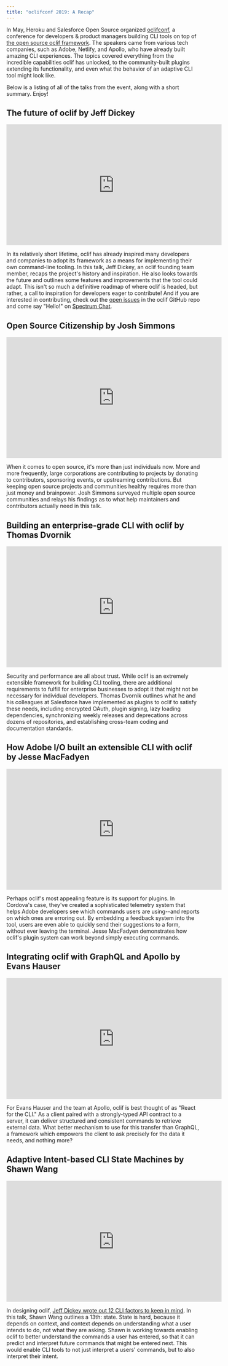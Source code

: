 ```yaml
---
title: "oclifconf 2019: A Recap"
---
```


In May, Heroku and Salesforce Open Source organized [oclifconf](https://oclif.io/conf), a conference for developers & product managers building CLI tools on top of [the open source oclif framework](https://github.com/oclif/oclif). The speakers came from various tech companies, such as Adobe, Netlify, and Apollo, who have already built amazing CLI experiences. The topics covered everything from the incredible capabilities oclif has unlocked, to the community-built plugins extending its functionality, and even what the behavior of an adaptive CLI tool might look like.

Below is a listing of all of the talks from the event, along with a short summary. Enjoy!

## The future of oclif by Jeff Dickey

<iframe width="560" height="315" src="https://www.youtube-nocookie.com/embed/1TKh2YBxRMY" frameborder="0" allow="accelerometer; autoplay; encrypted-media; gyroscope; picture-in-picture" allowFullScreen></iframe>

In its relatively short lifetime, oclif has already inspired many developers and companies to adopt its framework as a means for implementing their own command-line tooling. In this talk, Jeff Dickey, an oclif founding team member, recaps the project's history and inspiration. He also looks towards the future and outlines some features and improvements that the tool could adapt. This isn't so much a definitive roadmap of where oclif is headed, but rather, a call to inspiration for developers eager to contribute! And if you are interested in contributing, check out the [open issues](https://github.com/oclif/oclif/issues) in the oclif GitHub repo and come say "Hello!" on [Spectrum Chat](https://spectrum.chat/oclif).

## Open Source Citizenship by Josh Simmons

<iframe width="560" height="315" src="https://www.youtube-nocookie.com/embed/54hhR5DoV6g" frameborder="0" allow="accelerometer; autoplay; encrypted-media; gyroscope; picture-in-picture" allowFullScreen></iframe>

When it comes to open source, it's more than just individuals now. More and more frequently, large corporations are contributing to projects by donating to contributors, sponsoring events, or upstreaming contributions. But keeping open source projects and communities healthy requires more than just money and brainpower. Josh Simmons surveyed multiple open source communities and relays his findings as to what help maintainers and contributors actually need in this talk.

## Building an enterprise-grade CLI with oclif by Thomas Dvornik

<iframe width="560" height="315" src="https://www.youtube-nocookie.com/embed/v4saIi5zoy8" frameborder="0" allow="accelerometer; autoplay; encrypted-media; gyroscope; picture-in-picture" allowFullScreen></iframe>

Security and performance are all about trust. While oclif is an extremely extensible framework for building CLI tooling, there are additional requirements to fulfill for enterprise businesses to adopt it that might not be necessary for individual developers. Thomas Dvornik outlines what he and his colleagues at Salesforce have implemented as plugins to oclif to satisfy these needs, including encrypted OAuth, plugin signing, lazy loading dependencies, synchronizing weekly releases and deprecations across dozens of repositories, and establishing cross-team coding and documentation standards.

## How Adobe I/O built an extensible CLI with oclif by Jesse MacFadyen

<iframe width="560" height="315" src="https://www.youtube-nocookie.com/embed/Mxhx1wmoHlA" frameborder="0" allow="accelerometer; autoplay; encrypted-media; gyroscope; picture-in-picture" allowFullScreen></iframe>

Perhaps oclif's most appealing feature is its support for plugins. In Cordova's case, they've created a sophisticated telemetry system that helps Adobe developers see which commands users are using--and reports on which ones are erroring out. By embedding a feedback system into the tool, users are even able to quickly send their suggestions to a form, without ever leaving the terminal. Jesse MacFadyen demonstrates how oclif's plugin system can work beyond simply executing commands.

## Integrating oclif with GraphQL and Apollo by Evans Hauser

<iframe width="560" height="315" src="https://www.youtube-nocookie.com/embed/Zh78npkypas" frameborder="0" allow="accelerometer; autoplay; encrypted-media; gyroscope; picture-in-picture" allowFullScreen></iframe>

For Evans Hauser and the team at Apollo, oclif is best thought of as "React for the CLI." As a client paired with a strongly-typed API contract to a server, it can deliver structured and consistent commands to retrieve external data. What better mechanism to use for this transfer than GraphQL, a framework which empowers the client to ask precisely for the data it needs, and nothing more?

## Adaptive Intent-based CLI State Machines by Shawn Wang

<iframe width="560" height="315" src="https://www.youtube-nocookie.com/embed/ZueoIYnHiaI" frameborder="0" allow="accelerometer; autoplay; encrypted-media; gyroscope; picture-in-picture" allowFullScreen></iframe>

In designing oclif, [Jeff Dickey wrote out 12 CLI factors to keep in mind](https://medium.com/@jdxcode/12-factor-cli-apps-dd3c227a0e46). In this talk, Shawn Wang outlines a 13th: state. State is hard, because it depends on context, and context depends on understanding what a user intends to do, not what they are asking. Shawn is working towards enabling oclif to better understand the commands a user has entered, so that it can predict and interpret future commands that might be entered next. This would enable CLI tools to not just interpret a users' commands, but to also interpret their intent.
